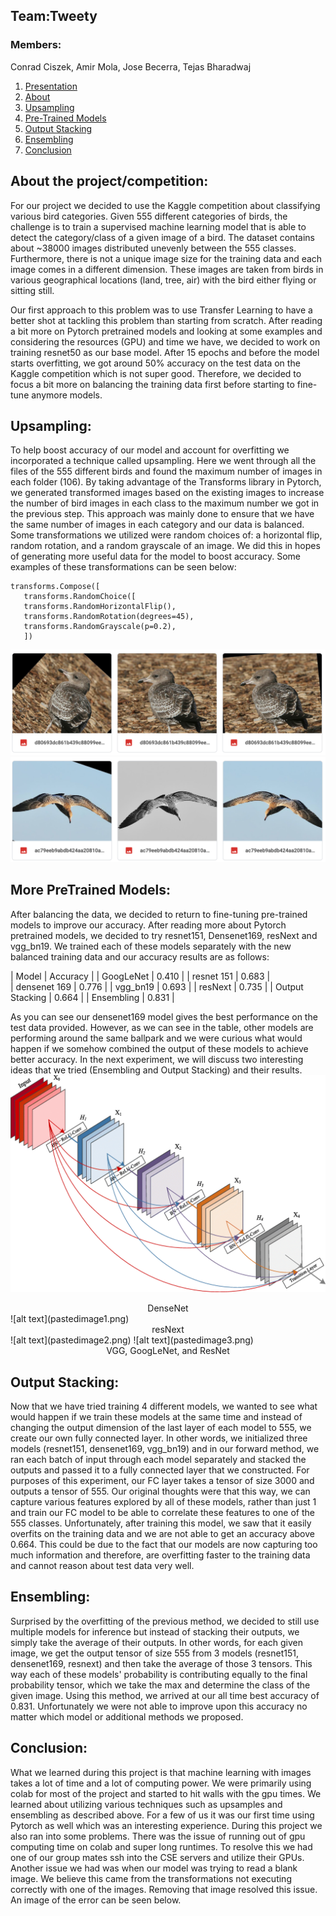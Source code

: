 ## Team:Tweety
### Members: 
Conrad Ciszek, Amir Mola, Jose Becerra, Tejas Bharadwaj


1. [Presentation](https://homes.cs.washington.edu/~amirmola/files/zoom_0.mp4)
2. [About](#about)
3. [Upsampling](#upsampling)
4. [Pre-Trained Models](#models)
5. [Output Stacking](#stack)
6. [Ensembling](#Ensembling)
7. [Conclusion](#final)


## About the project/competition: <a name="about"></a>
For our project we decided to use the Kaggle competition about classifying various bird categories. Given 555 different categories of birds, the challenge is to train a supervised machine learning model that is able to detect the category/class of a given image of a bird. The dataset contains about ~38000 images distributed unevenly between the 555 classes. Furthermore, there is not a unique image size for the training data and each image comes in a different dimension. These images are taken from birds in various geographical locations (land, tree, air) with the bird either flying or sitting still.

Our first approach to this problem was to use Transfer Learning to have a better shot at tackling this problem than starting from scratch. After reading a bit more on Pytorch pretrained models and looking at some examples and considering the resources (GPU) and time we have, we decided to work on training resnet50 as our base model. After 15 epochs and before the model starts overfitting, we got around 50% accuracy on the test data on the Kaggle competition which is not super good. Therefore, we decided to focus a bit more on balancing the training data first before starting to fine-tune anymore models.

## Upsampling: <a name="upsampling"></a>
To help boost accuracy of our model and account for overfitting we incorporated a technique called upsampling. Here we went through all the files of the 555 different birds and found the maximum number of images in each folder (106). By taking advantage of the Transforms library in Pytorch, we generated transformed images based on the existing images to increase the number of bird images in each class to the maximum number we got in the previous step. This approach was mainly done to ensure that we have the same number of images in each category and our data is balanced. Some transformations we utilized were random choices of: a horizontal flip, random rotation, and a random grayscale of an image. We did this in hopes of generating more useful data for the model to boost accuracy. Some examples of these transformations can be seen below: 
```
transforms.Compose([
   transforms.RandomChoice([
   transforms.RandomHorizontalFlip(),
   transforms.RandomRotation(degrees=45),
   transforms.RandomGrayscale(p=0.2),
   ])
```
![alt text](bird0.png)
![alt text](bird1.png)
## More PreTrained Models: <a name="models"></a>
After balancing the data, we decided to return to fine-tuning pre-trained models to improve our accuracy. After reading more about Pytorch pretrained models, we decided to try resnet151, Densenet169, resNext and vgg_bn19. We trained each of these models separately with the new balanced training data and our accuracy results are as follows:

| Model           | Accuracy |
| GoogLeNet       | 0.410    |
| resnet 151      | 0.683    |  
| densenet 169    | 0.776    | 
| vgg_bn19        | 0.693    |
| resNext         | 0.735    |
| Output Stacking | 0.664    |
| Ensembling      | 0.831    |

As you can see our densenet169 model gives the best performance on the test data provided. However, as we can see in the table, other models are performing around the same ballpark and we were curious what would happen if we somehow combined the output of these models to achieve better accuracy. In the next experiment, we will discuss two interesting ideas that we tried (Ensembling and Output Stacking) and their results.
![alt text](pastedimage0.png)
<center>DenseNet</center>
![alt text](pastedimage1.png)
<center>resNext</center>
![alt text](pastedimage2.png)
![alt text](pastedimage3.png)
<center>VGG, GoogLeNet, and ResNet</center>

## Output Stacking: <a name="stack"></a>
Now that we have tried training 4 different models, we wanted to see what would happen if we train these models at the same time and instead of changing the output dimension of the last layer of each model to 555, we create our own fully connected layer. In other words, we initialized three models (resnet151, densenet169, vgg_bn19) and in our forward method, we ran each batch of input through each model separately and stacked the outputs and passed it to a fully connected layer that we constructed. For purposes of this experiment, our FC layer takes a tensor of size 3000 and outputs a tensor of 555. Our original thoughts were that this way, we can capture various features explored by all of these models, rather than just 1 and train our FC model to be able to correlate these features to one of the 555 classes. Unfortunately, after training this model, we saw that it easily overfits on the training data and we are not able to get an accuracy above 0.664. This could be due to the fact that our models are now capturing too much information and therefore, are overfitting faster to the training data and cannot reason about test data very well. 

## Ensembling: <a name="Ensembling"></a>
Surprised by the overfitting of the previous method, we decided to still use multiple models for inference but instead of stacking their outputs, we simply take the average of their outputs. In other words, for each given image, we get the output tensor of size 555 from 3 models (resnet151, densenet169, resnext) and then take the average of those 3 tensors. This way each of these models' probability is contributing equally to the final probability tensor, which we take the max and determine the class of the given image. Using this method, we arrived at our all time best accuracy of 0.831. Unfortunately we were not able to improve upon this accuracy no matter which model or additional methods we proposed.

## Conclusion: <a name="final"></a>
What we learned during this project is that machine learning with images takes a lot of time and a lot of computing power. We were primarily using colab for most of the project and started to hit walls with the gpu times. We learned about utilizing various techniques such as upsamples and ensembling as described above. For a few of us it was our first time using Pytorch as well which was an interesting experience. 
	During this project we also ran into some problems. There was the issue of running out of gpu computing time on colab and super long runtimes. To resolve this we had one of our group mates ssh into the CSE servers and utilize their GPUs. Another issue we had was when our model was trying to read a blank image. We believe this came from the transformations not executing correctly with one of the images. Removing that image resolved this issue. An image of the error can be seen below.

